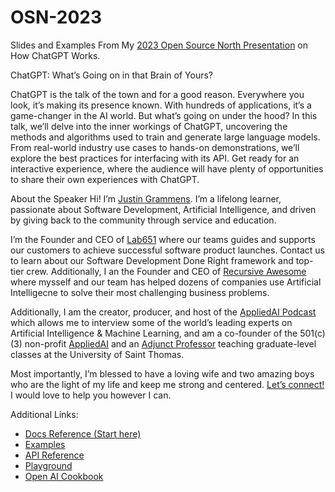 # OSN-2023
Slides and Examples From My [2023 Open Source North Presentation](https://opensourcenorth.com/) on How ChatGPT Works.

ChatGPT: What’s Going on in that Brain of Yours?

ChatGPT is the talk of the town and for a good reason. Everywhere you look, it’s making its presence known. With hundreds of applications, it’s a game-changer in the AI world. But what’s going on under the hood? In this talk, we’ll delve into the inner workings of ChatGPT, uncovering the methods and algorithms used to train and generate large language models. From real-world industry use cases to hands-on demonstrations, we’ll explore the best practices for interfacing with its API. Get ready for an interactive experience, where the audience will have plenty of opportunities to share their own experiences with ChatGPT. 

About the Speaker
Hi! I’m [Justin Grammens](https://justingrammens.com). I’m a lifelong learner, passionate about Software Development, Artificial Intelligence, and driven by giving back to the community through service and education. 
 
I’m the Founder and CEO of [Lab651](https://lab651.com) where our teams guides and supports our customers to achieve successful software product launches. Contact us to learn about our Software Development Done Right framework and top-tier crew. Additionally, I an the Founder and CEO of [Recursive Awesome](https://recursiveawesome.com) where mysself and our team has helped dozens of companies use Artificial Intelligecne to solve their most challenging business problems.
 
Additionally, I am the creator, producer, and host of the [AppliedAI Podcast](https://podcast.appliedai.mn) which allows me to interview some of the world’s leading experts on Artificial Intelligence & Machine Learning, and am a co-founder of the 501(c)(3) non-profit [AppliedAI](https://appliedai.mn) and an [Adjunct Professor](https://software.stthomas.edu/about/faculty-staff/biography/justin-grammens/) teaching graduate-level classes at the University of Saint Thomas.
 
Most importantly, I’m blessed to have a loving wife and two amazing boys who are the light of my life and keep me strong and centered. [Let’s connect!](https://justingrammens.com) I would love to help you however I can.

Additional Links:

* [Docs Reference (Start here)](https://platform.openai.com/docs/introduction)
* [Examples](https://platform.openai.com/examples)
* [API Reference](https://platform.openai.com/docs/api-reference)
* [Playground](https://platform.openai.com/playground)
* [Open AI Cookbook](https://github.com/openai/openai-cookbook)
